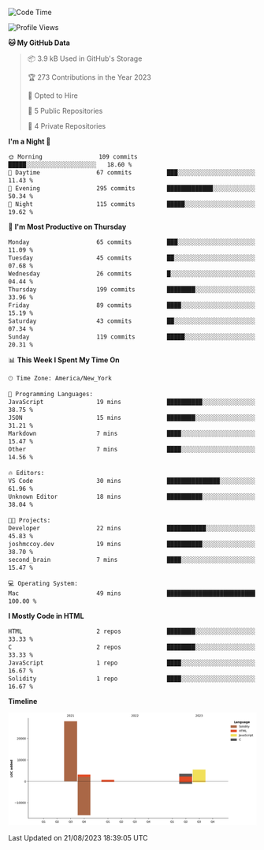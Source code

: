 <!-- # 👋 Hello, World! 🌎
## I'm Josh, a chef & self-taught developer.

redo all this

I'm actively progressing through [roadmap.sh Full-Stack Developer roadmap](https://roadmap.sh/full-stack).  
HTML
CSS
JS
npm
Git
Tailwind
React
node.js
Python
SwiftUI
Solidity
Rust
I'm currently progressing through:
CS50X - Introduction to Computer Science 👨‍💻
CS50P - Introduction to Programming with Python 🐍
CS50W - Web Programming with Python and JavaScript 🕸️


<!--START_SECTION:waka-->
![Code Time](http://img.shields.io/badge/Code%20Time-38%20hrs%205%20mins-blue)

![Profile Views](http://img.shields.io/badge/Profile%20Views-0-blue)

**🐱 My GitHub Data** 

> 📦 3.9 kB Used in GitHub's Storage 
 > 
> 🏆 273 Contributions in the Year 2023
 > 
> 💼 Opted to Hire
 > 
> 📜 5 Public Repositories 
 > 
> 🔑 4 Private Repositories 
 > 
**I'm a Night 🦉** 

```text
🌞 Morning                109 commits         █████░░░░░░░░░░░░░░░░░░░░   18.60 % 
🌆 Daytime                67 commits          ███░░░░░░░░░░░░░░░░░░░░░░   11.43 % 
🌃 Evening                295 commits         █████████████░░░░░░░░░░░░   50.34 % 
🌙 Night                  115 commits         █████░░░░░░░░░░░░░░░░░░░░   19.62 % 
```
📅 **I'm Most Productive on Thursday** 

```text
Monday                   65 commits          ███░░░░░░░░░░░░░░░░░░░░░░   11.09 % 
Tuesday                  45 commits          ██░░░░░░░░░░░░░░░░░░░░░░░   07.68 % 
Wednesday                26 commits          █░░░░░░░░░░░░░░░░░░░░░░░░   04.44 % 
Thursday                 199 commits         ████████░░░░░░░░░░░░░░░░░   33.96 % 
Friday                   89 commits          ████░░░░░░░░░░░░░░░░░░░░░   15.19 % 
Saturday                 43 commits          ██░░░░░░░░░░░░░░░░░░░░░░░   07.34 % 
Sunday                   119 commits         █████░░░░░░░░░░░░░░░░░░░░   20.31 % 
```


📊 **This Week I Spent My Time On** 

```text
🕑︎ Time Zone: America/New_York

💬 Programming Languages: 
JavaScript               19 mins             ██████████░░░░░░░░░░░░░░░   38.75 % 
JSON                     15 mins             ████████░░░░░░░░░░░░░░░░░   31.21 % 
Markdown                 7 mins              ████░░░░░░░░░░░░░░░░░░░░░   15.47 % 
Other                    7 mins              ████░░░░░░░░░░░░░░░░░░░░░   14.56 % 

🔥 Editors: 
VS Code                  30 mins             ███████████████░░░░░░░░░░   61.96 % 
Unknown Editor           18 mins             ██████████░░░░░░░░░░░░░░░   38.04 % 

🐱‍💻 Projects: 
Developer                22 mins             ███████████░░░░░░░░░░░░░░   45.83 % 
joshmccoy.dev            19 mins             ██████████░░░░░░░░░░░░░░░   38.70 % 
second_brain             7 mins              ████░░░░░░░░░░░░░░░░░░░░░   15.47 % 

💻 Operating System: 
Mac                      49 mins             █████████████████████████   100.00 % 
```

**I Mostly Code in HTML** 

```text
HTML                     2 repos             ████████░░░░░░░░░░░░░░░░░   33.33 % 
C                        2 repos             ████████░░░░░░░░░░░░░░░░░   33.33 % 
JavaScript               1 repo              ████░░░░░░░░░░░░░░░░░░░░░   16.67 % 
Solidity                 1 repo              ████░░░░░░░░░░░░░░░░░░░░░   16.67 % 
```



**Timeline**

![Lines of Code chart](https://raw.githubusercontent.com/joshmccoydev/joshmccoydev/main/assets/bar_graph.png)


 Last Updated on 21/08/2023 18:39:05 UTC
<!--END_SECTION:waka-->
